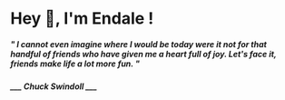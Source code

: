 <h1 title="head"> Hey 👋, I'm Endale !</h1>

**<h5><i>" I cannot even imagine where I would be today were it not for that handful of friends who have given me a heart full of joy. Let's face it, friends make life a lot more fun. "</i></h5>**

*<b>___ Chuck Swindoll ___</b>*
